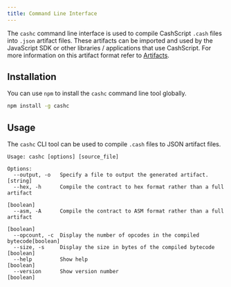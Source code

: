 ```yaml
---
title: Command Line Interface
---
```


The `cashc` command line interface is used to compile CashScript `.cash` files into `.json` artifact files. These artifacts can be imported and used by the JavaScript SDK or other libraries / applications that use CashScript. For more information on this artifact format refer to [Artifacts](/docs/language/artifacts).

## Installation
You can use `npm` to install the `cashc` command line tool globally.

```bash
npm install -g cashc
```

## Usage
The `cashc` CLI tool can be used to compile `.cash` files to JSON artifact files.

```
Usage: cashc [options] [source_file]

Options:
  --output, -o   Specify a file to output the generated artifact.       [string]
  --hex, -h      Compile the contract to hex format rather than a full artifact
                                                                       [boolean]
  --asm, -A      Compile the contract to ASM format rather than a full artifact
                                                                       [boolean]
  --opcount, -c  Display the number of opcodes in the compiled bytecode[boolean]
  --size, -s     Display the size in bytes of the compiled bytecode    [boolean]
  --help         Show help                                             [boolean]
  --version      Show version number                                   [boolean]
```
